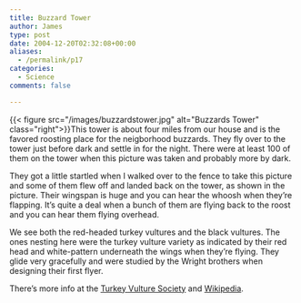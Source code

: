 ```yaml
---
title: Buzzard Tower
author: James
type: post
date: 2004-12-20T02:32:08+00:00
aliases:
  - /permalink/p17
categories:
  - Science
comments: false

---
```

{{< figure src="/images/buzzardstower.jpg" alt="Buzzards Tower" class="right">}}This tower is about four miles from our house and is the favored roosting place for the neigborhood buzzards. They fly over to the tower just before dark and settle in for the night. There were at least 100 of them on the tower when this picture was taken and probably more by dark.

They got a little startled when I walked over to the fence to take this picture and some of them flew off and landed back on the tower, as shown in the picture. Their wingspan is huge and you can hear the whoosh when they&#8217;re flapping. It&#8217;s quite a deal when a bunch of them are flying back to the roost and you can hear them flying overhead.

We see both the red-headed turkey vultures and the black vultures. The ones nesting here were the turkey vulture variety as indicated by their red head and white-pattern underneath the wings when they&#8217;re flying. They glide very gracefully and were studied by the Wright brothers when designing their first flyer.

There&#8217;s more info at the [Turkey Vulture Society][1] and [Wikipedia][2].

 [1]: http://web.archive.org/web/20051118190203/http://vulturesociety.homestead.com/
 [2]: http://en.wikipedia.org/wiki/Turkey_Vulture